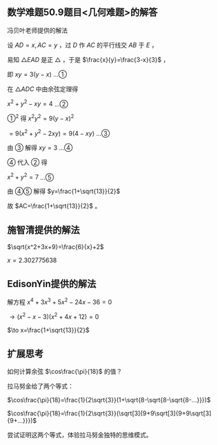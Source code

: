 ## 数学难题50.9题目<几何难题>的解答

冯贝叶老师提供的解法

设 $AD=x,AC=y$ ，过 $D$ 作 $AC$ 的平行线交 $AB$ 于 $E$ ，

易知 $△EAD$ 是正 $△$ ，于是 $\frac{x}{y}=\frac{3-x}{3}$ ，

即 $xy=3(y-x)$   ...①

在 $△ADC$ 中由余弦定理得

$x^2+y^2-xy=4$        ...②

$①^2$ 得 $x^2y^2=9(y-x)^2$

$=9(x^2+y^2-2xy)=9(4-xy)$          ...③

由 $③$ 解得 $xy=3$    ...④

$④$ 代入 $②$ 得

$x^2+y^2=7$             ...⑤

由 $④⑤$ 解得 $y=\frac{1+\sqrt{13}}{2}$

故 $AC=\frac{1+\sqrt{13}}{2}$ 。 

## 施智清提供的解法

$\sqrt{x^2+3x+9}=\frac{6}{x}+2$

$x=2.302775638$

## EdisonYin提供的解法

解方程 $x^4+3x^3+5x^2-24x-36=0$

$\to (x^2-x-3)(x^2+4x+12)=0$

$\to x=\frac{1+\sqrt{13}}{2}$

## 扩展思考

如何计算余弦 $\cos\frac{\pi}{18}$ 的值？

拉马努金给了两个等式：

$\cos\frac{\pi}{18}=\frac{1}{2\sqrt{3}}(1+\sqrt{8-\sqrt{8-\sqrt{8-...}}})$

$\cos\frac{\pi}{18}=\frac{1}{2\sqrt{3}}(\sqrt[3]{9+9\sqrt[3]{9+9\sqrt[3]{9+...}}})$

尝试证明这两个等式，体验拉马努金独特的思维模式。
